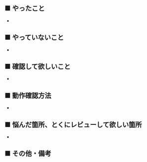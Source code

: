 ## ■ やったこと

<!-- このプルリクで対応した内容を書く -->

-

## ■ やっていないこと

<!-- このプルリクでは対応していない問題点などがあれば書いておく
（あれば。ないなら「なし」で OK。やらない場合は、いつやるのかを明記する） -->

-

## ■ 確認して欲しいこと

<!-- レビュワーへ確認して欲しいことを書く-->

-

## ■ 動作確認方法

<!-- 特筆して必要な手順があれば書く -->

-

## ■ 悩んだ箇所、とくにレビューして欲しい箇所

<!-- 実装する上で悩んだ箇所、とくにレビューして欲しい箇所を書く -->

-

## ■ その他・備考

<!-- レビュワーへ伝えておきたいことなど -->
